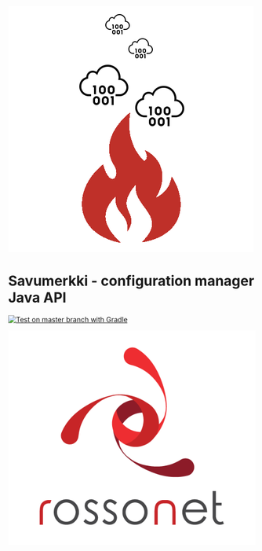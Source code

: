 [![Savumerkki Logo](https://raw.githubusercontent.com/rossonet/images/main/artwork/apps/savumerkki.png)](https://github.com/rossonet/Savumerkki)

# Savumerkki - configuration manager Java API

[![Test on master branch with Gradle](https://github.com/rossonet/TemplateCommons/actions/workflows/test-on-master-with-gradle.yml/badge.svg)](https://github.com/rossonet/TemplateCommons/actions/workflows/test-on-master-with-gradle.yml)

[![Rossonet s.c.a r.l.](https://raw.githubusercontent.com/rossonet/images/main/artwork/rossonet-logo/png/rossonet-logo-01.png)](https://www.rossonet.net)



